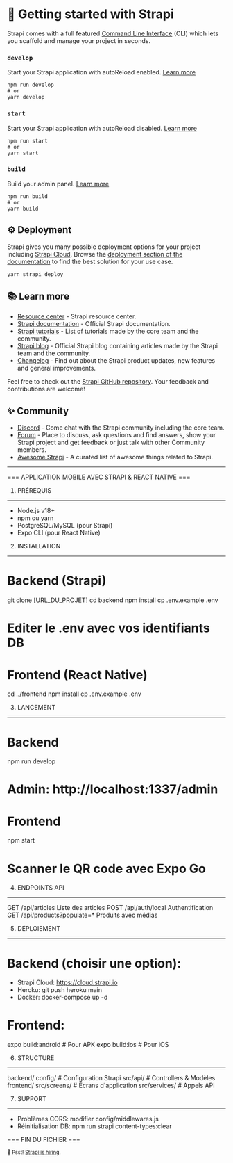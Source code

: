 # 🚀 Getting started with Strapi

Strapi comes with a full featured [Command Line Interface](https://docs.strapi.io/dev-docs/cli) (CLI) which lets you scaffold and manage your project in seconds.

### `develop`

Start your Strapi application with autoReload enabled. [Learn more](https://docs.strapi.io/dev-docs/cli#strapi-develop)

```
npm run develop
# or
yarn develop
```

### `start`

Start your Strapi application with autoReload disabled. [Learn more](https://docs.strapi.io/dev-docs/cli#strapi-start)

```
npm run start
# or
yarn start
```

### `build`

Build your admin panel. [Learn more](https://docs.strapi.io/dev-docs/cli#strapi-build)

```
npm run build
# or
yarn build
```

## ⚙️ Deployment

Strapi gives you many possible deployment options for your project including [Strapi Cloud](https://cloud.strapi.io). Browse the [deployment section of the documentation](https://docs.strapi.io/dev-docs/deployment) to find the best solution for your use case.

```
yarn strapi deploy
```

## 📚 Learn more

- [Resource center](https://strapi.io/resource-center) - Strapi resource center.
- [Strapi documentation](https://docs.strapi.io) - Official Strapi documentation.
- [Strapi tutorials](https://strapi.io/tutorials) - List of tutorials made by the core team and the community.
- [Strapi blog](https://strapi.io/blog) - Official Strapi blog containing articles made by the Strapi team and the community.
- [Changelog](https://strapi.io/changelog) - Find out about the Strapi product updates, new features and general improvements.

Feel free to check out the [Strapi GitHub repository](https://github.com/strapi/strapi). Your feedback and contributions are welcome!

## ✨ Community

- [Discord](https://discord.strapi.io) - Come chat with the Strapi community including the core team.
- [Forum](https://forum.strapi.io/) - Place to discuss, ask questions and find answers, show your Strapi project and get feedback or just talk with other Community members.
- [Awesome Strapi](https://github.com/strapi/awesome-strapi) - A curated list of awesome things related to Strapi.

---

=== APPLICATION MOBILE AVEC STRAPI & REACT NATIVE ===

1. PRÉREQUIS
-----------------------------
- Node.js v18+
- npm ou yarn
- PostgreSQL/MySQL (pour Strapi)
- Expo CLI (pour React Native)

2. INSTALLATION
-----------------------------
# Backend (Strapi)
git clone [URL_DU_PROJET]
cd backend
npm install
cp .env.example .env
# Editer le .env avec vos identifiants DB

# Frontend (React Native)
cd ../frontend
npm install
cp .env.example .env

3. LANCEMENT
-----------------------------
# Backend
npm run develop
# Admin: http://localhost:1337/admin

# Frontend
npm start
# Scanner le QR code avec Expo Go

4. ENDPOINTS API
-----------------------------
GET    /api/articles       Liste des articles
POST   /api/auth/local     Authentification
GET    /api/products?populate=*  Produits avec médias

5. DÉPLOIEMENT
-----------------------------
# Backend (choisir une option):
- Strapi Cloud: https://cloud.strapi.io
- Heroku: git push heroku main
- Docker: docker-compose up -d

# Frontend:
expo build:android  # Pour APK
expo build:ios      # Pour iOS

6. STRUCTURE
-----------------------------
backend/
  config/    # Configuration Strapi
  src/api/   # Controllers & Modèles
frontend/
  src/screens/ # Écrans d'application
  src/services/ # Appels API

7. SUPPORT
-----------------------------
- Problèmes CORS: modifier config/middlewares.js
- Réinitialisation DB: npm run strapi content-types:clear

=== FIN DU FICHIER ===

<sub>🤫 Psst! [Strapi is hiring](https://strapi.io/careers).</sub>
